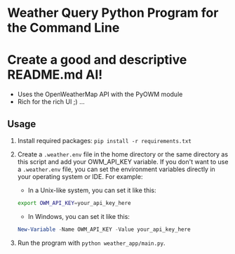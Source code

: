 # Weather Query Python Program for the Command Line
# Create a good and descriptive README.md AI!

- Uses the OpenWeatherMap API with the PyOWM module
- Rich for the rich UI ;) ...

## Usage

1. Install required packages: `pip install -r requirements.txt`

2. Create a `.weather.env` file in the home directory or the same directory
as this script and add your OWM_API_KEY variable.
If you don't want to use a `.weather.env` file, you can set the environment
variables directly in your operating system or IDE.
For example:

    - In a Unix-like system, you can set it like this:

    ```bash
    export OWM_API_KEY=your_api_key_here
    ```

    - In Windows, you can set it like this:

    ```powershell
    New-Variable -Name OWM_API_KEY -Value your_api_key_here
    ```

3. Run the program with `python weather_app/main.py`.
